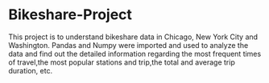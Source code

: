 # Bikeshare-Project
This project is to understand bikeshare data in Chicago, New York City and Washington.
Pandas and Numpy were imported and used to analyze the data and find out the detailed information regarding the most frequent times of travel,the most popular stations and trip,the total and average trip duration, etc.

